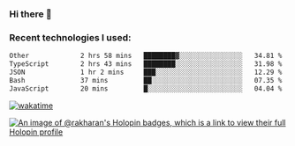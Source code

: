 ### Hi there 👋

### Recent technologies I used:
<!--START_SECTION:waka-->

```txt
Other             2 hrs 58 mins   ████████▓░░░░░░░░░░░░░░░░   34.81 %
TypeScript        2 hrs 43 mins   ████████░░░░░░░░░░░░░░░░░   31.98 %
JSON              1 hr 2 mins     ███░░░░░░░░░░░░░░░░░░░░░░   12.29 %
Bash              37 mins         ██░░░░░░░░░░░░░░░░░░░░░░░   07.35 %
JavaScript        20 mins         █░░░░░░░░░░░░░░░░░░░░░░░░   04.04 %
```

<!--END_SECTION:waka-->
[![wakatime](https://wakatime.com/badge/user/fe50d444-0cee-4d14-a0b3-b9e8509eb4d0.svg)](https://wakatime.com/@fe50d444-0cee-4d14-a0b3-b9e8509eb4d0)

[![An image of @rakharan's Holopin badges, which is a link to view their full Holopin profile](https://holopin.me/rakharan)](https://holopin.io/@rakharan)
